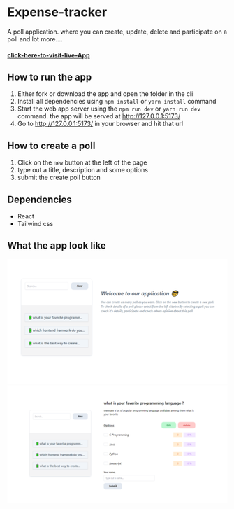 # Expense-tracker
A poll application. where you can create, update, delete and participate on a poll and lot more....

#### [click-here-to-visit-live-App](https://mojar-poll.netlify.app/)

## How to run the app
1. Either fork or download the app and open the folder in the cli
2. Install all dependencies using `npm install` or `yarn install` command
3. Start the web app server using the `npm run dev` or `yarn run dev` command. the app will be served at http://127.0.0.1:5173/
4. Go to http://127.0.0.1:5173/ in your browser and hit that url 

## How to create a poll
1. Click on the `new` button at the left of the page 
2. type out a title, description and some options 
3. submit the create poll button

## Dependencies
- React
- Tailwind css

## What the app look like
![Alt text](https://github.com/rohan-sorkar/poll-application/blob/main/src/assets/application-ui.png)
![Alt text](https://github.com/rohan-sorkar/poll-application/blob/main/src/assets/application-uiTwo.png)












